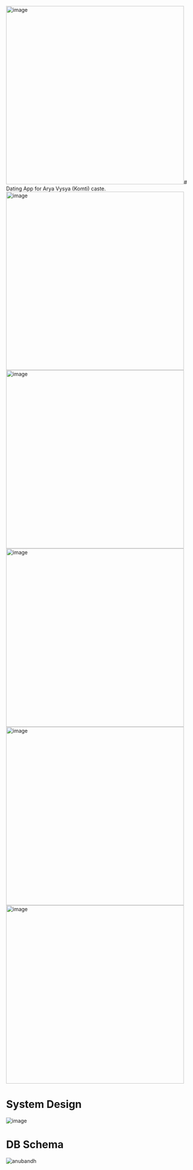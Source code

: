 <img width="483" alt="image" src="https://github.com/user-attachments/assets/0be640c5-7390-401d-9f2a-b6203cffbd0d" /># Dating App for Arya Vysya (Komti) caste.
<img width="483" alt="image" src="https://github.com/user-attachments/assets/52b510eb-dd6e-4ca3-9d23-7d0c279a3402" />
<img width="483" alt="image" src="https://github.com/user-attachments/assets/202b91fe-0ab9-42a7-8ae8-e028962c9a44" />
<img width="483" alt="image" src="https://github.com/user-attachments/assets/df14d5a7-48ee-42fb-8abc-ee5066b369bf" />
<img width="483" alt="image" src="https://github.com/user-attachments/assets/e6e160e2-9d78-48d8-89b5-fb8d8f62b807" />
<img width="483" alt="image" src="https://github.com/user-attachments/assets/f1837ed6-0793-49e9-a1e3-609c5a8341f7" />


# System Design
![image](https://github.com/user-attachments/assets/6aa31a4c-3eea-45fe-b4a3-19acb1c780f7)

# DB Schema
![anubandh](https://github.com/user-attachments/assets/bce0346b-599b-4b6e-86e8-04029f337ecd)
